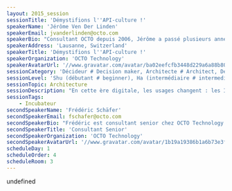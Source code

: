 ```yaml
---
layout: 2015_session
sessionTitle: 'Démystifions l''API-culture !'
speakerName: 'Jérôme Ven Der Linden'
speakerEmail: jvanderlinden@octo.com
speakerBio: "Consultant OCTO depuis 2006, Jérôme a passé plusieurs années à auditer, concevoir et réaliser des applications Java (JEE, Web, Android), lui apportant une bonne connaissance des différentes architectures applicatives et leurs briques associées (sécurité, ihm, serveurs d'applications…).\n\nDepuis 2011, il s'intéresse à l’intégration dans la DSI des architectures mobiles (applications, plateformes de services, API) ainsi qu'aux processus de développement associés, notamment les méthodes Agiles et DevOps.\n\nJérôme aime à partager ses connaissances lors de formations ou de conférences (Droidcon, Devoxx, MDevCon…) et sera ravi de venir parler API à SoftShake."
speakerAddress: 'Lausanne, Switzerland'
speakerTitle: 'Démystifions l''API-culture !'
speakerOrganization: 'OCTO Technology'
speakerAvatarUrl: '//www.gravatar.com/avatar/ba02eefcfb3448d229a6a88b807d3543?size=200&default=mm'
sessionCategory: 'Décideur # Decision maker, Architecte # Architect, Développeur # Developer'
sessionLevel: 'Shu (débutant # beginner), Ha (intermédiaire # intermediate)'
sessionTopic: Architecture
sessionDescription: "En cette ère digitale, les usages changent : les IHM sont multiples, accessibles n'importe où et n'importe quand; mais surtout de plus en plus éphémères.\nNos systèmes d'informations doivent évoluer afin de gérer cette accélération.\nSi la volonté de rendre le SI modulaire n'est pas nouvelle (architectures orientées services, technologies associées,...), de nouvelles cultures et pratiques (API First, OpenAPI, ...) nous sont insufflées par les géants du Web pour y parvenir.\nLa démarche de rationalisation d'hier se transforme en levier de création de valeur. \nCette session reviendra sur les enjeux business et techniques de la culture API."
sessionTags:
    - Incubateur
secondSpeakerName: 'Frédéric Schäfer'
secondSpeakerEmail: fschafer@octo.com
secondSpeakerBio: "Frédéric est consultant senior chez OCTO Technology depuis 2005. Il intervient sur des missions de cadrage et de conseil mais également sur la mise en oeuvre de solutions techniques.\nLa testabilité est l'une de ses préoccupations et lors de ses différentes activités, il s'attache à ce que cette dimension soit prise en compte par ses clients.\nDepuis plusieurs années, il s'intéresse à la gestion des identités en entreprise et aide ses clients à s'améliorer sur ce sujet."
secondSpeakerTitle: 'Consultant Senior'
secondSpeakerOrganization: 'OCTO Technology'
secondSpeakerAvatarUrl: '//www.gravatar.com/avatar/1b19a19386b1a6b73e3f918a15781e25?size=200&default=mm'
scheduleDay: 1
scheduleOrder: 4
scheduleRoom: 3
---
```


undefined
